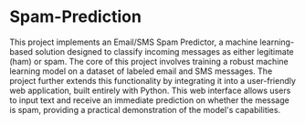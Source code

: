 # Spam-Prediction
This project implements an Email/SMS Spam Predictor, a machine learning-based solution designed to classify incoming messages as either legitimate (ham) or spam. The core of this project involves training a robust machine learning model on a dataset of labeled email and SMS messages.
The project further extends this functionality by integrating it into a user-friendly web application, built entirely with Python. This web interface allows users to input text and receive an immediate prediction on whether the message is spam, providing a practical demonstration of the model's capabilities.
